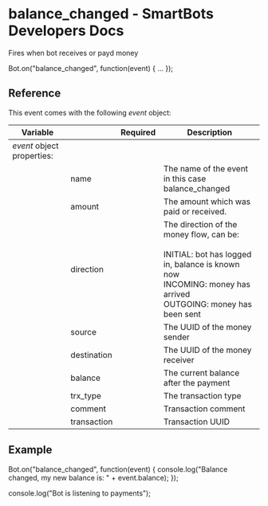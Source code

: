 # balance\_changed - SmartBots Developers Docs

Fires when bot receives or payd money

Bot.on("balance\_changed", function(event) { ... });

## Reference

This event comes with the following _event_ object:

| Variable |     | Required | Description |
| --- | --- | --- | --- |
| _event_ object properties: |     |     |     |
|     | name |     | The name of the event in this case balance\_changed |
|     | amount |     | The amount which was paid or received. |
|     | direction |     | The direction of the money flow, can be:<br><br>INITIAL: bot has logged in, balance is known now  <br>INCOMING: money has arrived  <br>OUTGOING: money has been sent |
|     | source |     | The UUID of the money sender |
|     | destination |     | The UUID of the money receiver |
|     | balance |     | The current balance after the payment |
|     | trx\_type |     | The transaction type |
|     | comment |     | Transaction comment |
|     | transaction |     | Transaction UUID |

## Example

Bot.on("balance\_changed", function(event) {
	console.log("Balance changed, my new balance is: " + event.balance);
});

console.log("Bot is listening to payments");
